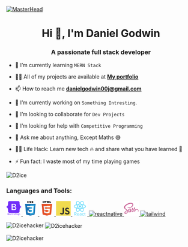 [![MasterHead](https://www.audienceplanet.com/root/template/1//images/web-development.gif)](https://github.com/billal2022)
<h1 align="center">Hi 👋, I'm Daniel Godwin</h1>
<h3 align="center">A passionate full stack developer</h3>

- 🌱 I’m currently learning `MERN Stack`

- 👨‍💻 All of my projects are available at **[My portfolio](http://danielwebdev.vercel.app/)**

- 📫 How to reach me **danielgodwin00j@gmail.com**
  
- 🔭 I’m currently working on `Something Intresting`.
  
- 👯 I’m looking to collaborate for `Dev Projects`

- 🤔 I’m looking for help with `Competitive Programming`

- 💬 Ask me about anything, Except Maths :sweat_smile:

- 👨‍💻 Life Hack: Learn new tech :fire: and share what you have learned :tada:

- ⚡ Fun fact: I waste most of my time playing games



<p align="left"> <img src="https://komarev.com/ghpvc/?username=D2icehacker&label=Profile%20views&color=0e75b6&style=flat" alt="D2ice" /> </p>

<h3 align="left">Languages and Tools:</h3>
<p align="left"> <a href="https://getbootstrap.com" target="_blank" rel="noreferrer"> <img src="https://raw.githubusercontent.com/devicons/devicon/master/icons/bootstrap/bootstrap-plain-wordmark.svg" alt="bootstrap" width="40" height="40"/> </a> <a href="https://www.w3schools.com/css/" target="_blank" rel="noreferrer"> <img src="https://raw.githubusercontent.com/devicons/devicon/master/icons/css3/css3-original-wordmark.svg" alt="css3" width="40" height="40"/> </a> <a href="https://www.w3.org/html/" target="_blank" rel="noreferrer"> <img src="https://raw.githubusercontent.com/devicons/devicon/master/icons/html5/html5-original-wordmark.svg" alt="html5" width="40" height="40"/> </a> <a href="https://developer.mozilla.org/en-US/docs/Web/JavaScript" target="_blank" rel="noreferrer"> <img src="https://raw.githubusercontent.com/devicons/devicon/master/icons/javascript/javascript-original.svg" alt="javascript" width="40" height="40"/> </a> <a href="https://reactjs.org/" target="_blank" rel="noreferrer"> <img src="https://raw.githubusercontent.com/devicons/devicon/master/icons/react/react-original-wordmark.svg" alt="react" width="40" height="40"/> </a> <a href="https://reactnative.dev/" target="_blank" rel="noreferrer"> <img src="https://reactnative.dev/img/header_logo.svg" alt="reactnative" width="40" height="40"/> </a> <a href="https://sass-lang.com" target="_blank" rel="noreferrer"> <img src="https://raw.githubusercontent.com/devicons/devicon/master/icons/sass/sass-original.svg" alt="sass" width="40" height="40"/> </a> <a href="https://tailwindcss.com/" target="_blank" rel="noreferrer"> <img src="https://www.vectorlogo.zone/logos/tailwindcss/tailwindcss-icon.svg" alt="tailwind" width="40" height="40"/> </a> </p>


<p><img align="left" src="https://github-readme-stats.vercel.app/api/top-langs?username=D2icehacker&show_icons=true&locale=en&layout=compact" alt="D2icehacker" /></p>

<p>&nbsp;<img align="center" src="https://github-readme-stats.vercel.app/api?username=D2icehacker&show_icons=true&locale=en" alt="D2icehacker" /></p>

<p><img align="center" src="https://github-readme-streak-stats.herokuapp.com/?user=D2icehacker&" alt="D2icehacker" /></p>
